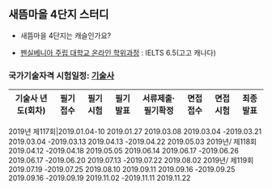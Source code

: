 ## 새뜸마을 4단지 스터디
- 새뜸마을 4단지는 캐슬인가요?

- [펜실베니아 주립 대학교 온라인 학위과정](https://www.worldcampus.psu.edu/degrees-and-certificates/data-analytics-base/overview) : IELTS 6.5(고고 캐나다)

### 국가기술자격 시험일정: [기술사](http://www.q-net.or.kr/crf021.do?id=crf02101&gSite=Q&gId=&scheType=01)  
|기술사 년도(회차)|필기접수|필기시험|필기발표|서류제출·필기확정|면접접수|면접시험|최종발표|
|:--------:|:---------:|:---------:|:---------:|:---------:|:---------:|:---------:|:---------:|

2019년 제117회|2019.01.04-10	2019.01.27	2019.03.08	2019.03.04
-2019.03.21	2019.03.04
-2019.03.13	2019.04.13
-2019.04.22	2019.05.03
2019년/
제118회	2019.04.12
-2019.04.18	2019.05.05	2019.06.14	2019.06.17
-2019.06.26	2019.06.17
-2019.06.20	2019.07.13
-2019.07.22	2019.08.02
2019년/
제119회	2019.07.19
-2019.07.25	2019.08.10	2019.09.11	2019.09.16
-2019.09.25	2019.09.16
-2019.09.19	2019.11.02
-2019.11.11	2019.11.22
